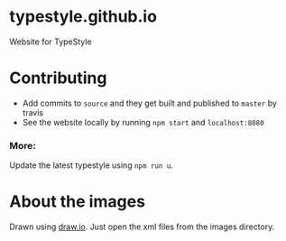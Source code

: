 # typestyle.github.io
Website for TypeStyle

# Contributing 
* Add commits to `source` and they get built and published to `master` by travis
* See the website locally by running `npm start` and `localhost:8080`

### More:
Update the latest typestyle using `npm run u`. 

# About the images
Drawn using [draw.io](https://draw.io). Just open the xml files from the images directory.